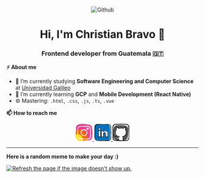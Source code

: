 <div align="center">
<img align="center" alt="Github" title="Github" height="250px" src="https://media.giphy.com/media/du3J3cXyzhj75IOgvA/giphy.gif" />

# Hi, I'm Christian Bravo 👋
### Frontend developer from Guatemala 🇬🇹
</div>

<strong>⚡ About me</strong>

- 🔭 I’m currently studying **Software Engineering and Computer Science** at [Universidad Galileo](https://www.galileo.edu)
- 🌱 I’m currently learning **GCP** and **Mobile Development (React Native)**
- ⚙️ Mastering: `.html`, `.css`, `.js`, `.ts`, `.vue`

<strong>📫 How to reach me </strong>

<div align="center">
<a href="https://www.instagram.com/christian.bravo_/" target="_blank">
    <img width="45" height="45" src="https://raw.githubusercontent.com/christian-bravo7/christian-bravo7/master/assets/instagram.svg?sanitize=true" />
</a>
<a href="https://www.linkedin.com/in/christian151-bravo" target="_blank">
    <img width="45" height="45" src="https://raw.githubusercontent.com/christian-bravo7/christian-bravo7/master/assets/linkedin.svg?sanitize=true" />
</a>
<a href="https://github.com/christian-bravo7" target="_blank">
    <img width="45" height="45" src="https://raw.githubusercontent.com/christian-bravo7/christian-bravo7/master/assets/github.svg?sanitize=true" />
</a>
</div>

---

<strong>Here is a random meme to make your day :)</strong>

<a href="https://github.com/techytushar/random-memer"><img src='https://random-memer.herokuapp.com/' title="Enjoy it" alt="Refresh the page if the image doesn't show up." height="500"></a>

